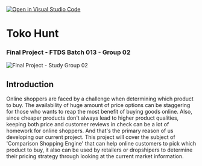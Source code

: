 [![Open in Visual Studio Code](https://classroom.github.com/assets/open-in-vscode-c66648af7eb3fe8bc4f294546bfd86ef473780cde1dea487d3c4ff354943c9ae.svg)](https://classroom.github.com/online_ide?assignment_repo_id=8289917&assignment_repo_type=AssignmentRepo)

# **Toko Hunt**
### Final Project - FTDS Batch 013 - Group 02
![Final Project - Study Group 02](https://cdn.discordapp.com/attachments/1006533813075197994/1014579744056016926/Teal_Dark_Blue_Elegant_Modern_Letter_A_Rocket_Logo-removebg-preview.png)

## Introduction
Online shoppers are faced by a challenge when determining which product to buy. The availability of huge amount of price options can be staggering for those who wants to reap the most benefit of buying goods online. Also, since cheaper products don't always lead to higher product qualities, keeping both price and customer reviews in check can be a lot of homework for online shoppers. And that's the primary reason of us developing our current project. This project will cover the subject of 'Comparison Shopping Engine' that can help online customers to pick which product to buy, it also can be used by retailers or dropshipers to determine their pricing strategy through looking at the current market information.





